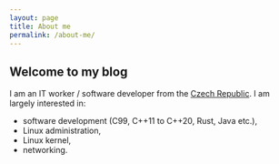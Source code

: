 ```yaml
---
layout: page
title: About me
permalink: /about-me/
---
```


## Welcome to my blog

I am an IT worker / software developer from the [Czech Republic][1].
I am largely interested in:

* software development (C99, C++11 to C++20, Rust, Java etc.),
* Linux administration,
* Linux kernel,
* networking.

[1]: https://en.wikipedia.org/wiki/Czech_Republic
